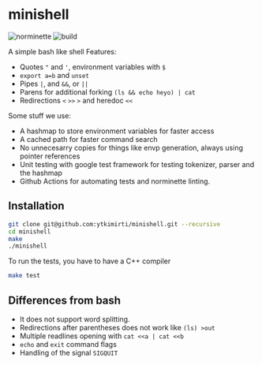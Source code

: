 # minishell
![norminette](https://github.com/ytkimirti/minishell/actions/workflows/norminette.yml/badge.svg)
![build](https://github.com/ytkimirti/minishell/actions/workflows/compile.yml/badge.svg)

A simple bash like shell
Features:
- Quotes `"` and `'`, environment variables with `$`
- `export a=b` and `unset`
- Pipes `|`, and `&&`, or `||`
- Parens for additional forking `(ls && echo heyo) | cat`
- Redirections `<` `>>` `>` and heredoc `<<`

Some stuff we use:
- A hashmap to store environment variables for faster access
- A cached path for faster command search
- No unnecesarry copies for things like envp generation, always using pointer references
- Unit testing with google test framework for testing tokenizer, parser and the hashmap
- Github Actions for automating tests and norminette linting.

## Installation

```sh
git clone git@github.com:ytkimirti/minishell.git --recursive
cd minishell
make
./minishell
```

To run the tests, you have to have a C++ compiler

```sh
make test
```

## Differences from bash

- It does not support word splitting.
- Redirections after parentheses does not work like `(ls) >out`
- Multiple readlines opening with `cat <<a | cat <<b`
- `echo` and `exit` command flags
- Handling of the signal `SIGQUIT`
